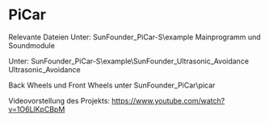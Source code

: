 # PiCar

Relevante Dateien
Unter: SunFounder_PiCar-S\example
Mainprogramm und Soundmodule

Unter: SunFounder_PiCar-S\example\SunFounder_Ultrasonic_Avoidance
Ultrasonic_Avoidance

Back Wheels und Front Wheels unter
SunFounder_PiCar\picar

Videovorstellung des Projekts:
https://www.youtube.com/watch?v=1O6LlKpCBpM
